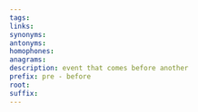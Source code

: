 ```yaml
---
tags: 
links: 
synonyms: 
antonyms: 
homophones: 
anagrams: 
description: event that comes before another
prefix: pre - before
root: 
suffix:
---
```

